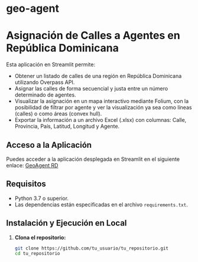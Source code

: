# geo-agent

# Asignación de Calles a Agentes en República Dominicana

Esta aplicación en Streamlit permite:
- Obtener un listado de calles de una región en República Dominicana utilizando Overpass API.
- Asignar las calles de forma secuencial y justa entre un número determinado de agentes.
- Visualizar la asignación en un mapa interactivo mediante Folium, con la posibilidad de filtrar por agente y ver la visualización ya sea como líneas (calles) o como áreas (convex hull).
- Exportar la información a un archivo Excel (.xlsx) con columnas: Calle, Provincia, País, Latitud, Longitud y Agente.

## Acceso a la Aplicación
Puedes acceder a la aplicación desplegada en Streamlit en el siguiente enlace:
[GeoAgent RD](https://geoagent.streamlit.app/#b21eb022)

## Requisitos

- Python 3.7 o superior.
- Las dependencias están especificadas en el archivo `requirements.txt`.

## Instalación y Ejecución en Local

1. **Clona el repositorio:**
   ```bash
   git clone https://github.com/tu_usuario/tu_repositorio.git
   cd tu_repositorio
